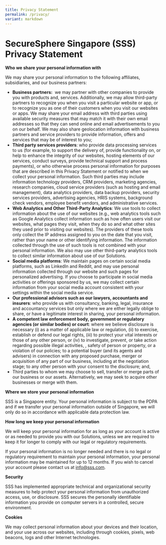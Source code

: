 ```yaml
---
title: Privacy Statement
permalink: /privacy/
variant: markdown
---
```

#  **SecureSphere Singapore (SSS) Privacy Statement**

**Who we share your personal information with**

We may share your personal information to the following affiliates, subsidiaries, and our business partners:

*   **Business partners:**  we may partner with other companies to provide you with products and, services. Additionally, we may allow third-party partners to recognize you when you visit a particular website or app, or to recognize you as one of their customers when you visit our websites or apps. We may share your email address with third parties using available security measures that may match it with their own email addresses so that they can send online and email advertisements to you on our behalf. We may also share geolocation information with business partners and service providers to provide information, offers and services that may be of interest to you;
*   **Third party services providers**: who provide data processing services to us (for example, to support the delivery of, provide functionality on, or help to enhance the integrity of our websites, hosting elements of our services, conduct surveys, provide technical support and process payments), or who otherwise process personal information for purposes that are described in this Privacy Statement or notified to when we collect your personal information. Such third parties may include information technology providers, CRM providers, marketing agencies, research companies, cloud service providers (such as hosting and email management), data analytics providers, data backup providers, security services providers, advertising agencies, HRIS systems, background check vendors, employee benefit vendors, and administrative services.
*   **Web Analytics and Other Third-Party Analytics**: We use tools to collect information about the use of our websites (e.g., web analytics tools such as Google Analytics collect information such as how often users visit our websites, what pages they visit, when they do so and what other sites they used prior to visiting our websites). The providers of these tools only collect the IP address assigned to you on the date that you visit, rather than your name or other identifying information. The information collected through the use of such tools is not combined with your personal information. We also may use other third-party analytics tools to collect similar information about use of our Solutions.
*   **Social media platforms**: We maintain pages on certain social media platforms, such as LinkedIn and Reddit, and may use personal information collected through our website and such pages for personalized advertising. If you choose to participate in social media activities or offerings sponsored by us, we may collect certain information from your social media account consistent with your settings within the social media service.
*   **Our professional advisors such as our lawyers, accountants and insurers**: who provide us with consultancy, banking, legal, insurance and accountancy services but only where we are either legally oblige to share, or have a legitimate interest in sharing, your personal information.
*   **A competent law enforcement body, government or regulatory agencies (or similar bodies) or court**: where we believe disclosure is necessary (i) as a matter of applicable law or regulation, (ii) to exercise, establish or defend our legal rights, (iii) to protect your vital interests or those of any other person, or (iv) to investigate, prevent, or take action regarding possible illegal activities, , safety of person or property, or a violation of our policies; to a potential buyer (and its agents and advisers) in connection with any proposed purchase, merger or acquisition of any part of our business, including at the negotiation stage; to any other person with your consent to the disclosure; and,
*   Third parties to whom we may choose to sell, transfer or merge parts of our business or our assets. Alternatively, we may seek to acquire other businesses or merge with them.

**Where we store your personal information**

SSS is a Singapore entity. Your personal information is subject to the PDPA and if we transfer your personal information outside of Singapore, we will only do so in accordance with applicable data protection law.

**How long we keep your personal information**

We will keep your personal information for as long as your account is active or as needed to provide you with our Solutions, unless we are required to keep it for longer to comply with our legal or regulatory requirements.

If your personal information is no longer needed and there is no legal or regulatory requirement to maintain your personal information, your personal information may be maintained for up to 12 months. If you wish to cancel your account please contact us at info@sss.com.

**Security**

SSS has implemented appropriate technical and organizational security measures to help protect your personal information from unauthorized access, use, or disclosure. SSS secures the personally identifiable information you provide on computer servers in a controlled, secure environment.

**Cookies**

We may collect personal information about your devices and their location, and your use across our websites, including through cookies, pixels, web beacons, logs and other Internet technologies.